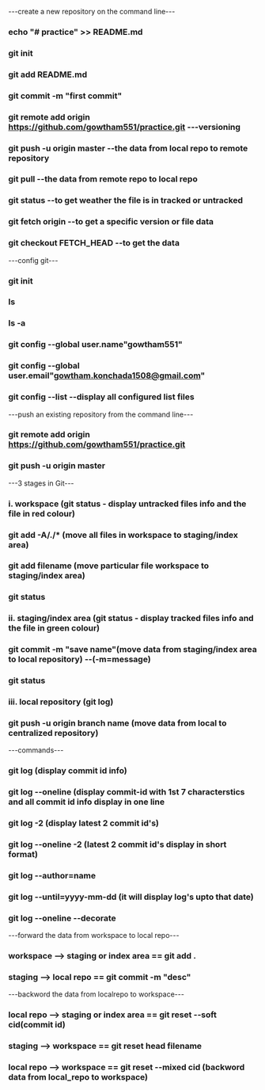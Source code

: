 ---create a new repository on the command line---

### echo "# practice" >> README.md
### git init
### git add README.md
### git commit -m "first commit"
### git remote add origin https://github.com/gowtham551/practice.git ---versioning
### git push -u origin master   --the data from local repo to remote repository
### git pull    --the data from remote repo to local repo
### git status  --to get weather the file is in tracked or untracked
### git fetch origin <commit id> --to get a specific version or file data
### git checkout FETCH_HEAD --to get the data

---config git---

### git init
### ls
### ls -a
### git config --global user.name"gowtham551"
### git config --global user.email"gowtham.konchada1508@gmail.com"
### git config --list   --display all configured list files

---push an existing repository from the command line---

### git remote add origin https://github.com/gowtham551/practice.git
### git push -u origin master

---3 stages in Git---

### i. workspace          (git status - display untracked files info and the file in red colour)
###    git add -A/./*    (move all files in workspace to staging/index area)
###    git add filename  (move particular file workspace to staging/index area)
###    git status
### ii. staging/index area (git status - display tracked files info and the file in green colour)
###     git commit -m "save name"(move data from staging/index area to local repository) --(-m=message)
###     git status  
### iii. local repository   (git log)
###      git push -u origin branch name (move data from local to centralized repository)

---commands---

### git log (display commit id info)
### git log --oneline (display commit-id with 1st 7 characterstics and all commit id info display in one line
### git log -2 (display latest 2 commit id's)
### git log --oneline -2 (latest 2 commit id's display in short format)
### git log --author=name
### git log --until=yyyy-mm-dd (it will display log's upto that date)
### git log --oneline --decorate   

---forward the data from workspace to local repo---

### workspace --> staging or index area == git add .
### staging --> local repo == git commit -m "desc"

---backword the data from localrepo to workspace---

### local repo --> staging or index area == git reset --soft cid(commit id)
### staging --> workspace == git reset head filename
### local repo --> workspace == git reset --mixed cid (backword data from local_repo to workspace)






